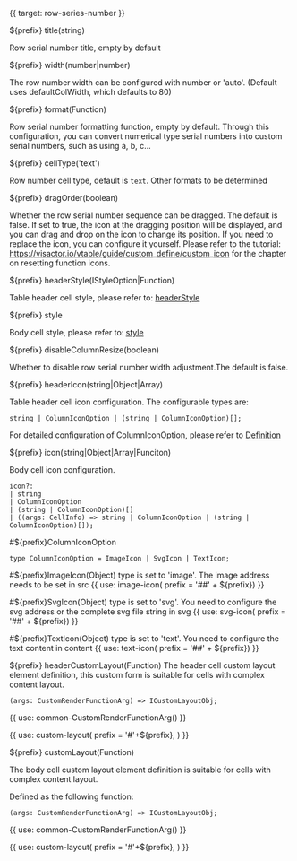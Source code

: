 {{ target: row-series-number }}

${prefix} title(string)

Row serial number title, empty by default

${prefix} width(number|number)

The row number width can be configured with number or 'auto'. (Default uses defaultColWidth, which defaults to 80)

${prefix} format(Function)

Row serial number formatting function, empty by default. Through this configuration, you can convert numerical type serial numbers into custom serial numbers, such as using a, b, c...

${prefix} cellType('text')

Row number cell type, default is `text`. Other formats to be determined

${prefix} dragOrder(boolean)

Whether the row serial number sequence can be dragged. The default is false. If set to true, the icon at the dragging position will be displayed, and you can drag and drop on the icon to change its position. If you need to replace the icon, you can configure it yourself. Please refer to the tutorial: https://visactor.io/vtable/guide/custom_define/custom_icon for the chapter on resetting function icons.

${prefix} headerStyle(IStyleOption|Function)

Table header cell style, please refer to: [headerStyle](../option/PivotTable-columns-text#headerStyle.bgColor)

${prefix} style

Body cell style, please refer to: [style](../option/ListTable-columns-text#style.bgColor)

${prefix} disableColumnResize(boolean)

Whether to disable row serial number width adjustment.The default is false.

${prefix} headerIcon(string|Object|Array)

Table header cell icon configuration. The configurable types are:

```
string | ColumnIconOption | (string | ColumnIconOption)[];
```

For detailed configuration of ColumnIconOption, please refer to [Definition](./ListTable-columns-text#icon.ColumnIconOption)

${prefix} icon(string|Object|Array|Funciton)

Body cell icon configuration.

```
icon?:
| string
| ColumnIconOption
| (string | ColumnIconOption)[]
| ((args: CellInfo) => string | ColumnIconOption | (string | ColumnIconOption)[]);
```

#${prefix}ColumnIconOption

```
type ColumnIconOption = ImageIcon | SvgIcon | TextIcon;
```

#${prefix}ImageIcon(Object)
type is set to 'image'. The image address needs to be set in src
{{ use: image-icon( prefix = '##' + ${prefix}) }}

#${prefix}SvgIcon(Object)
type is set to 'svg'. You need to configure the svg address or the complete svg file string in svg
{{ use: svg-icon( prefix = '##' + ${prefix}) }}

#${prefix}TextIcon(Object)
type is set to 'text'. You need to configure the text content in content
{{ use: text-icon( prefix = '##' + ${prefix}) }}

${prefix} headerCustomLayout(Function)
The header cell custom layout element definition, this custom form is suitable for cells with complex content layout.

```
(args: CustomRenderFunctionArg) => ICustomLayoutObj;
```

{{ use: common-CustomRenderFunctionArg() }}

{{ use: custom-layout(
prefix = '#'+${prefix},
) }}

${prefix} customLayout(Function)

The body cell custom layout element definition is suitable for cells with complex content layout.

Defined as the following function:

```
(args: CustomRenderFunctionArg) => ICustomLayoutObj;
```

{{ use: common-CustomRenderFunctionArg() }}

{{ use: custom-layout(
prefix = '#'+${prefix},
) }}

